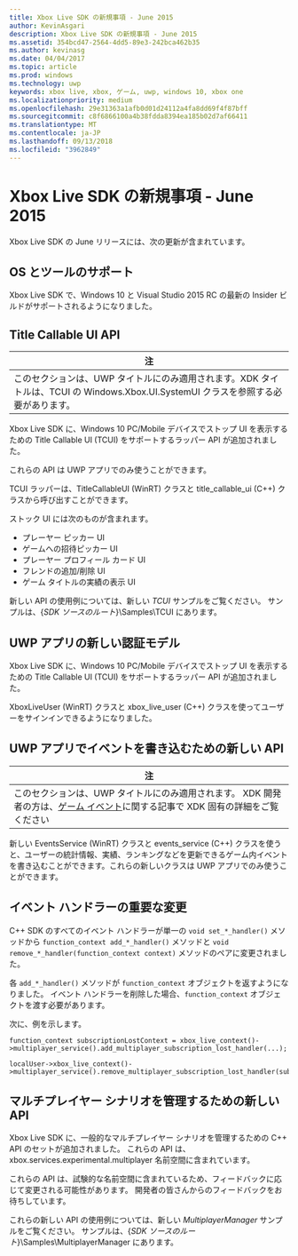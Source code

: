 ```yaml
---
title: Xbox Live SDK の新規事項 - June 2015
author: KevinAsgari
description: Xbox Live SDK の新規事項 - June 2015
ms.assetid: 354bcd47-2564-4dd5-89e3-242bca462b35
ms.author: kevinasg
ms.date: 04/04/2017
ms.topic: article
ms.prod: windows
ms.technology: uwp
keywords: xbox live, xbox, ゲーム, uwp, windows 10, xbox one
ms.localizationpriority: medium
ms.openlocfilehash: 29e31363a1afb0d01d24112a4fa8dd69f4f87bff
ms.sourcegitcommit: c8f6866100a4b38fdda8394ea185b02d7af66411
ms.translationtype: MT
ms.contentlocale: ja-JP
ms.lasthandoff: 09/13/2018
ms.locfileid: "3962849"
---
```

# <a name="whats-new-for-the-xbox-live-sdk---june-2015"></a>Xbox Live SDK の新規事項 - June 2015

Xbox Live SDK の June リリースには、次の更新が含まれています。

## <a name="os-and-tool-support"></a>OS とツールのサポート ##
Xbox Live SDK で、Windows 10 と Visual Studio 2015 RC の最新の Insider ビルドがサポートされるようになりました。

## <a name="title-callable-ui-apis"></a>Title Callable UI API

| 注 |
|------|
| このセクションは、UWP タイトルにのみ適用されます。XDK タイトルは、TCUI の Windows.Xbox.UI.SystemUI クラスを参照する必要があります。  |

Xbox Live SDK に、Windows 10 PC/Mobile デバイスでストップ UI を表示するための Title Callable UI (TCUI) をサポートするラッパー API が追加されました。

これらの API は UWP アプリでのみ使うことができます。

TCUI ラッパーは、TitleCallableUI (WinRT) クラスと title_callable_ui (C++) クラスから呼び出すことができます。

ストック UI には次のものが含まれます。
* プレーヤー ピッカー UI
* ゲームへの招待ピッカー UI
* プレーヤー プロフィール カード UI
* フレンドの追加/削除 UI
* ゲーム タイトルの実績の表示 UI

新しい API の使用例については、新しい *TCUI* サンプルをご覧ください。 サンプルは、{*SDK ソースのルート*}\Samples\TCUI にあります。

## <a name="new-authentication-model-for-uwp-apps"></a>UWP アプリの新しい認証モデル
Xbox Live SDK に、Windows 10 PC/Mobile デバイスでストップ UI を表示するための Title Callable UI (TCUI) をサポートするラッパー API が追加されました。

XboxLiveUser (WinRT) クラスと xbox_live_user (C++) クラスを使ってユーザーをサインインできるようになりました。

## <a name="new-api-for-writing-events-in-uwp-apps"></a>UWP アプリでイベントを書き込むための新しい API

| 注 |
|------|
| このセクションは、UWP タイトルにのみ適用されます。  XDK 開発者の方は、[ゲーム イベント](https://developer.microsoft.com/en-us/games/xbox/docs/xboxlive/xbox-live-partners/event-driven-data-platform/game-events)に関する記事で XDK 固有の詳細をご覧ください  |

新しい EventsService (WinRT) クラスと events_service (C++) クラスを使うと、ユーザーの統計情報、実績、ランキングなどを更新できるゲーム内イベントを書き込むことができます。これらの新しいクラスは UWP アプリでのみ使うことができます。

## <a name="breaking-change-to-event-handlers"></a>イベント ハンドラーの重要な変更 ##
C++ SDK のすべてのイベント ハンドラーが単一の `void set_*_handler()` メソッドから `function_context add_*_handler()` メソッドと `void remove_*_handler(function_context context)` メソッドのペアに変更されました。

各 `add_*_handler()` メソッドが `function_context` オブジェクトを返すようになりました。 イベント ハンドラーを削除した場合、`function_context` オブジェクトを渡す必要があります。

次に、例を示します。
```
function_context subscriptionLostContext = xbox_live_context()->multiplayer_service().add_multiplayer_subscription_lost_handler(...);

localUser->xbox_live_context()->multiplayer_service().remove_multiplayer_subscription_lost_handler(subscriptionLostContext);
```

## <a name="new-apis-for-managing-multiplayer-scenarios"></a>マルチプレイヤー シナリオを管理するための新しい API
Xbox Live SDK に、一般的なマルチプレイヤー シナリオを管理するための C++ API のセットが追加されました。 これらの API は、xbox.services.experimental.multiplayer 名前空間に含まれています。

これらの API は、試験的な名前空間に含まれているため、フィードバックに応じて変更される可能性があります。  開発者の皆さんからのフィードバックをお待ちしています。

これらの新しい API の使用例については、新しい *MultiplayerManager* サンプルをご覧ください。 サンプルは、{*SDK ソースのルート*}\Samples\MultiplayerManager にあります。
